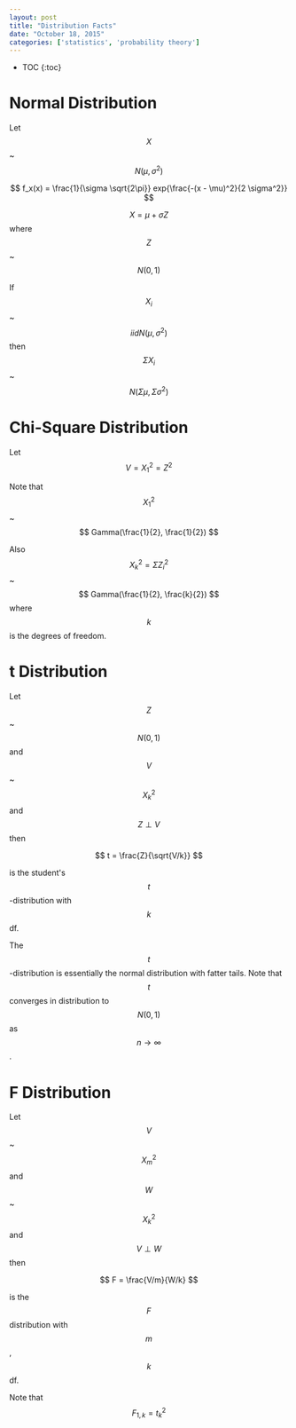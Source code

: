 ```yaml
---
layout: post
title: "Distribution Facts"
date: "October 18, 2015"
categories: ['statistics', 'probability theory']
---
```


* TOC
{:toc}



# Normal Distribution
Let $$ X $$ ~ $$ N(\mu, \sigma^2) $$

$$ f_x(x) = \frac{1}{\sigma \sqrt{2\pi}} exp{\frac{-(x - \mu)^2}{2 \sigma^2}} $$

$$ X = \mu + \sigma Z$$ where $$ Z $$ ~ $$ N(0, 1) $$

If $$ X_i $$ ~ $$ iidN(\mu, \sigma^2) $$ then $$ \Sigma X_i $$ ~ $$ N(\Sigma \mu, \Sigma \sigma^2) $$

# Chi-Square Distribution
Let $$ V = X^2_1 = Z^2 $$

Note that $$ X^2_1 $$ ~ $$ Gamma(\frac{1}{2}, \frac{1}{2}) $$

Also $$ X^2_k = \Sigma Z^2_i $$ ~ $$ Gamma(\frac{1}{2}, \frac{k}{2}) $$ where $$k$$ is the degrees of freedom. 

# t Distribution
Let $$Z$$  ~ $$ N(0, 1) $$ and $$V$$ ~ $$ X^2_k$$ and $$ Z \perp V $$ then 

$$ t = \frac{Z}{\sqrt{V/k}} $$

is the student's $$t$$-distribution with $$k$$ df. 

The $$t$$-distribution is essentially the normal distribution with fatter tails. Note that $$ t $$ converges in distribution to $$ N(0, 1) $$ as $$ n \rightarrow \infty $$. 

# F Distribution
Let $$V$$ ~ $$ X^2_m $$ and $$W$$ ~ $$ X^2_k $$ and $$ V \perp W $$ then 

$$ F = \frac{V/m}{W/k} $$

is the $$F$$ distribution with $$m$$, $$k$$ df.

Note that $$ F_{1, k} = t^2_k $$
